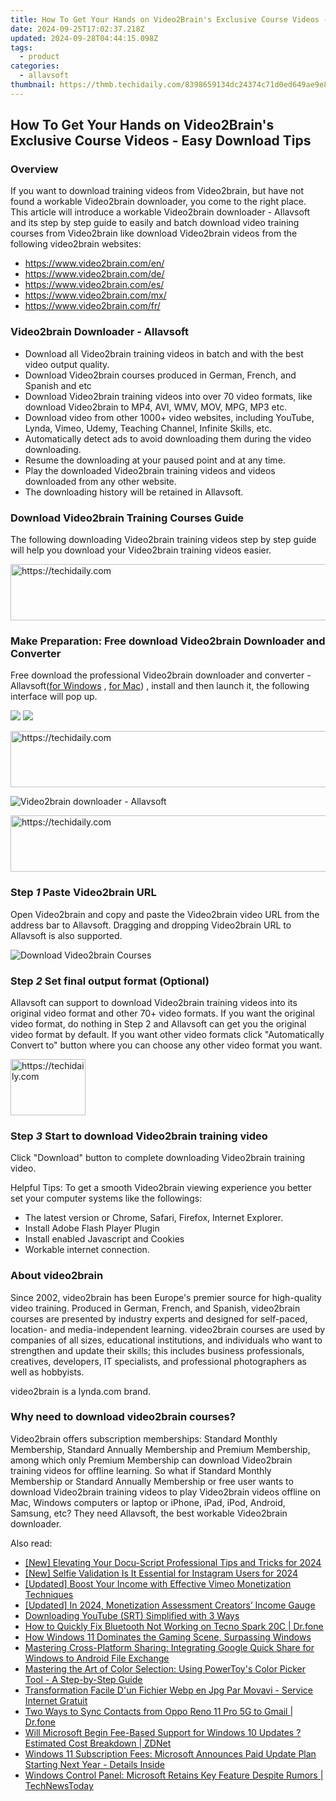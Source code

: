 ```yaml
---
title: How To Get Your Hands on Video2Brain's Exclusive Course Videos - Easy Download Tips
date: 2024-09-25T17:02:37.218Z
updated: 2024-09-28T04:44:15.098Z
tags:
  - product
categories:
  - allavsoft
thumbnail: https://thmb.techidaily.com/8398659134dc24374c71d0ed649ae9e802ceefac033bb56636ce9acb89582f53.jpg
---
```


## How To Get Your Hands on Video2Brain's Exclusive Course Videos - Easy Download Tips

### Overview

If you want to download training videos from Video2brain, but have not found a workable Video2brain downloader, you come to the right place. This article will introduce a workable Video2brain downloader - Allavsoft and its step by step guide to easily and batch download video training courses from Video2brain like download Video2brain videos from the following video2brain websites:

* <https://www.video2brain.com/en/>
* <https://www.video2brain.com/de/>
* <https://www.video2brain.com/es/>
* <https://www.video2brain.com/mx/>
* <https://www.video2brain.com/fr/>

### Video2brain Downloader - Allavsoft

* Download all Video2brain training videos in batch and with the best video output quality.
* Download Video2brain courses produced in German, French, and Spanish and etc
* Download Video2brain training videos into over 70 video formats, like download Video2brain to MP4, AVI, WMV, MOV, MPG, MP3 etc.
* Download video from other 1000+ video websites, including YouTube, Lynda, Vimeo, Udemy, Teaching Channel, Infinite Skills, etc.
* Automatically detect ads to avoid downloading them during the video downloading.
* Resume the downloading at your paused point and at any time.
* Play the downloaded Video2brain training videos and videos downloaded from any other website.
* The downloading history will be retained in Allavsoft.

### Download Video2brain Training Courses Guide

The following downloading Video2brain training videos step by step guide will help you download your Video2brain training videos easier.

<!-- affiliate ads begin -->
<a href="https://imp.i357552.net/c/5597632/994842/11832" target="_top" id="994842">
  <img src="//a.impactradius-go.com/display-ad/11832-994842" border="0" alt="https://techidaily.com" width="728" height="90"/>
</a>
<img height="0" width="0" src="https://imp.i357552.net/i/5597632/994842/11832" style="position:absolute;visibility:hidden;" border="0" />
<!-- affiliate ads end -->

### Make Preparation: Free download Video2brain Downloader and Converter

Free download the professional Video2brain downloader and converter - Allavsoft([for Windows](https://tools.techidaily.com/allavsoft/products/) , [for Mac](https://tools.techidaily.com/allavsoft/products/)) , install and then launch it, the following interface will pop up.

[![](https://www.allavsoft.com/how-to/../images/how-to/free-download-win.jpg)](https://tools.techidaily.com/allavsoft/products/) [![](https://www.allavsoft.com/how-to/../images/how-to/free-download-mac.jpg)](https://tools.techidaily.com/allavsoft/products/)

<!-- affiliate ads begin -->
<a href="https://appsumo.8odi.net/c/5597632/2130885/7443" target="_top" id="2130885">
  <img src="//a.impactradius-go.com/display-ad/7443-2130885" border="0" alt="https://techidaily.com" width="600" height="90"/>
</a>
<img height="0" width="0" src="https://appsumo.8odi.net/i/5597632/2130885/7443" style="position:absolute;visibility:hidden;" border="0" />
<!-- affiliate ads end -->

![Video2brain downloader - Allavsoft](https://www.allavsoft.com/how-to/../images/allavsoft/screen-shot-600.jpg)

<!-- affiliate ads begin -->
<a href="https://appsumo.8odi.net/c/5597632/2144281/7443" target="_top" id="2144281">
  <img src="//a.impactradius-go.com/display-ad/7443-2144281" border="0" alt="https://techidaily.com" width="728" height="90"/>
</a>
<img height="0" width="0" src="https://appsumo.8odi.net/i/5597632/2144281/7443" style="position:absolute;visibility:hidden;" border="0" />
<!-- affiliate ads end -->

### Step _1_ Paste Video2brain URL

Open Video2brain and copy and paste the Video2brain video URL from the address bar to Allavsoft. Dragging and dropping Video2brain URL to Allavsoft is also supported.

![Download Video2brain Courses](https://www.allavsoft.com/how-to/../images/how-to/viki-video-downloader/viki-video-download.jpg)

### Step _2_ Set final output format (Optional)

Allavsoft can support to download Video2brain training videos into its original video format and other 70+ video formats. If you want the original video format, do nothing in Step 2 and Allavsoft can get you the original video format by default. If you want other video formats click "Automatically Convert to" button where you can choose any other video format you want.

<!-- affiliate ads begin -->
<a href="https://aligracehair.sjv.io/c/5597632/2135349/19272" target="_top" id="2135349">
  <img src="//a.impactradius-go.com/display-ad/19272-2135349" border="0" alt="https://techidaily.com" width="120" height="90"/>
</a>
<img height="0" width="0" src="https://aligracehair.sjv.io/i/5597632/2135349/19272" style="position:absolute;visibility:hidden;" border="0" />
<!-- affiliate ads end -->

### Step _3_ Start to download Video2brain training video

Click "Download" button to complete downloading Video2brain training video.

Helpful Tips: To get a smooth Video2brain viewing experience you better set your computer systems like the followings:

* The latest version or Chrome, Safari, Firefox, Internet Explorer.
* Install Adobe Flash Player Plugin
* Install enabled Javascript and Cookies
* Workable internet connection.

### About video2brain

Since 2002, video2brain has been Europe's premier source for high-quality video training. Produced in German, French, and Spanish, video2brain courses are presented by industry experts and designed for self-paced, location- and media-independent learning. video2brain courses are used by companies of all sizes, educational institutions, and individuals who want to strengthen and update their skills; this includes business professionals, creatives, developers, IT specialists, and professional photographers as well as hobbyists.

video2brain is a lynda.com brand.

### Why need to download video2brain courses?

Video2brain offers subscription memberships: Standard Monthly Membership, Standard Annually Membership and Premium Membership, among which only Premium Membership can download Video2brain training videos for offline learning. So what if Standard Monthly Membership or Standard Annually Membership or free user wants to download Video2brain training videos to play Video2brain videos offline on Mac, Windows computers or laptop or iPhone, iPad, iPod, Android, Samsung, etc? They need Allavsoft, the best workable Video2brain downloader.

<ins class="adsbygoogle"
     style="display:block"
     data-ad-format="autorelaxed"
     data-ad-client="ca-pub-7571918770474297"
     data-ad-slot="1223367746"></ins>

<ins class="adsbygoogle"
     style="display:block"
     data-ad-client="ca-pub-7571918770474297"
     data-ad-slot="8358498916"
     data-ad-format="auto"
     data-full-width-responsive="true"></ins>

<span class="atpl-alsoreadstyle">Also read:</span>
<div><ul>
<li><a href="https://fox-links.techidaily.com/new-elevating-your-docu-script-professional-tips-and-tricks-for-2024/"><u>[New] Elevating Your Docu-Script Professional Tips and Tricks for 2024</u></a></li>
<li><a href="https://instagram-video-recordings.techidaily.com/new-selfie-validation-is-it-essential-for-instagram-users-for-2024/"><u>[New] Selfie Validation Is It Essential for Instagram Users for 2024</u></a></li>
<li><a href="https://vimeo-videos.techidaily.com/updated-boost-your-income-with-effective-vimeo-monetization-techniques/"><u>[Updated] Boost Your Income with Effective Vimeo Monetization Techniques</u></a></li>
<li><a href="https://youtube-tips.techidaily.com/ed-in-2024-monetization-assessment-creators-income-gauge/"><u>[Updated] In 2024, Monetization Assessment Creators’ Income Gauge</u></a></li>
<li><a href="https://extra-tips.techidaily.com/downloading-youtube-srt-simplified-with-3-ways/"><u>Downloading YouTube (SRT) Simplified with 3 Ways</u></a></li>
<li><a href="https://fix-guide.techidaily.com/how-to-quickly-fix-bluetooth-not-working-on-tecno-spark-20c-drfone-by-drfone-fix-android-problems-fix-android-problems/"><u>How to Quickly Fix Bluetooth Not Working on Tecno Spark 20C | Dr.fone</u></a></li>
<li><a href="https://win-wonderful.techidaily.com/how-windows-11-dominates-the-gaming-scene-surpassing-windows/"><u>How Windows 11 Dominates the Gaming Scene, Surpassing Windows</u></a></li>
<li><a href="https://win-wonderful.techidaily.com/mastering-cross-platform-sharing-integrating-google-quick-share-for-windows-to-android-file-exchange/"><u>Mastering Cross-Platform Sharing: Integrating Google Quick Share for Windows to Android File Exchange</u></a></li>
<li><a href="https://win-wonderful.techidaily.com/mastering-the-art-of-color-selection-using-powertoys-color-picker-tool-a-step-by-step-guide/"><u>Mastering the Art of Color Selection: Using PowerToy's Color Picker Tool - A Step-by-Step Guide</u></a></li>
<li><a href="https://some-guidance.techidaily.com/transformation-facile-dun-fichier-webp-en-jpg-par-movavi-service-internet-gratuit/"><u>Transformation Facile D'un Fichier Webp en Jpg Par Movavi - Service Internet Gratuit</u></a></li>
<li><a href="https://android-transfer.techidaily.com/two-ways-to-sync-contacts-from-oppo-reno-11-pro-5g-to-gmail-drfone-by-drfone-transfer-from-android-transfer-from-android/"><u>Two Ways to Sync Contacts from Oppo Reno 11 Pro 5G to Gmail | Dr.fone</u></a></li>
<li><a href="https://win-wonderful.techidaily.com/will-microsoft-begin-fee-based-support-for-windows-10-updates-estimated-cost-breakdown-zdnet/"><u>Will Microsoft Begin Fee-Based Support for Windows 10 Updates ? Estimated Cost Breakdown | ZDNet</u></a></li>
<li><a href="https://win-wonderful.techidaily.com/windows-11-subscription-fees-microsoft-announces-paid-update-plan-starting-next-year-details-inside/"><u>Windows 11 Subscription Fees: Microsoft Announces Paid Update Plan Starting Next Year - Details Inside</u></a></li>
<li><a href="https://win-wonderful.techidaily.com/windows-control-panel-microsoft-retains-key-feature-despite-rumors-technewstoday/"><u>Windows Control Panel: Microsoft Retains Key Feature Despite Rumors | TechNewsToday</u></a></li>
</ul></div>


